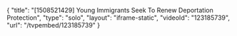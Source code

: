 {
    "title": "[1508521429] Young Immigrants Seek To Renew Deportation Protection",
    "type": "solo",
    "layout": "iframe-static",
    "videoId": "123185739",
    "url": "\/tvpembed\/123185739"
}
